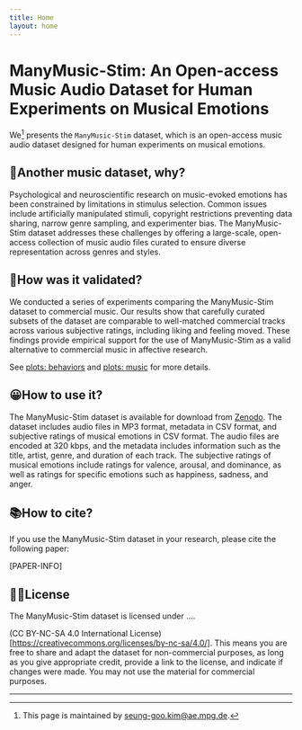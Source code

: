 ```yaml
---
title: Home
layout: home
---
```


# ManyMusic-Stim: An Open-access Music Audio Dataset for Human Experiments on Musical Emotions

We[^1] presents the `ManyMusic-Stim` dataset, which is an open-access music audio dataset designed for human experiments on musical emotions.

## 🤔Another music dataset, why?
Psychological and neuroscientific research on music-evoked emotions has been constrained by limitations in stimulus selection. Common issues include artificially manipulated stimuli, copyright restrictions preventing data sharing, narrow genre sampling, and experimenter bias. The ManyMusic-Stim dataset addresses these challenges by offering a large-scale, open-access collection of music audio files curated to ensure diverse representation across genres and styles.

## 🔬How was it validated?
We conducted a series of experiments comparing the ManyMusic-Stim dataset to commercial music. Our results show that carefully curated subsets of the dataset are comparable to well-matched commercial tracks across various subjective ratings, including liking and feeling moved. These findings provide empirical support for the use of ManyMusic-Stim as a valid alternative to commercial music in affective research.

See [plots: behaviors](/plots_bhv) and [plots: music](/plots_music) for more details.


## 😀How to use it?
The ManyMusic-Stim dataset is available for download from [Zenodo](https://zenodo.org/record/1234567).
The dataset includes audio files in MP3 format, metadata in CSV format, and subjective ratings of musical emotions in CSV format.
The audio files are encoded at 320 kbps, and the metadata includes information such as the title, artist, genre, and duration of each track.
The subjective ratings of musical emotions include ratings for valence, arousal,
and dominance, as well as ratings for specific emotions such as happiness, sadness, and anger.

## 📚How to cite?
If you use the ManyMusic-Stim dataset in your research, please cite the following paper:

[PAPER-INFO]

## 👩‍⚖️License
The ManyMusic-Stim dataset is licensed under ....


(CC BY-NC-SA 4.0 International License)[https://creativecommons.org/licenses/by-nc-sa/4.0/]. This means you are free to share and adapt the dataset for non-commercial purposes, as long as you give appropriate credit, provide a link to the license, and indicate if changes were made. You may not use the material for commercial purposes.

----

[^1]: This page is maintained by <seung-goo.kim@ae.mpg.de>.

<!--
[Just the Docs]: https://just-the-docs.github.io/just-the-docs/
[GitHub Pages]: https://docs.github.com/en/pages
[README]: https://github.com/just-the-docs/just-the-docs-template/blob/main/README.md
[Jekyll]: https://jekyllrb.com
[GitHub Pages / Actions workflow]: https://github.blog/changelog/2022-07-27-github-pages-custom-github-actions-workflows-beta/
[use this template]: https://github.com/just-the-docs/just-the-docs-template/generate -->
